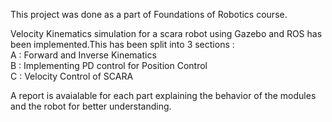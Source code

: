 This project was done as a part of Foundations of Robotics course.<br />

Velocity Kinematics simulation for a scara robot using Gazebo and ROS has been implemented.This has been split into 3 sections :<br />
A : Forward and Inverse Kinematics<br />
B : Implementing PD control for Position Control<br />
C : Velocity Control of SCARA<br />

A report is avaialable for each part explaining the behavior of the modules and the robot for better understanding.
